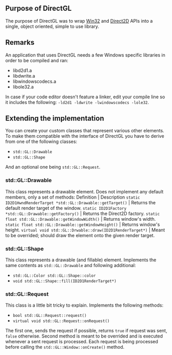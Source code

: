 ## Purpose of DirectGL
The purpose of DirectGL was to wrap [Win32](https://learn.microsoft.com/en-us/windows/win32/) and [Direct2D](https://learn.microsoft.com/en-us/windows/win32/direct2d/direct2d-portal) APIs into a single, object oriented, simple to use library.

## Remarks
An application that uses DirectGL needs a few Windows specific libraries in order to be compiled and ran:
  - libd2d1.a
  - libdwrite.a
  - libwindowscodecs.a
  - libole32.a

In case if your code editor doesn't feature a linker, edit your compile line so it includes the following: `-ld2d1 -ldwrite -lwindowscodecs -lole32`.

## Extending the implementation
You can create your custom classes that represent various other elements. To make them compatible with the interface of DirectGL you have to derive from one of the following classes:
  - `std::GL::Drawable`
  - `std::GL::Shape`

And an optional one being `std::GL::Request`.

### std::GL::Drawable
This class represents a drawable element. Does not implement any default members, only a set of methods:
Definition | Description
`static ID2D1HwndRenderTarget *std::GL::Drawable::getTarget()` | Returns the default render target of the window.
`static ID2D1Factory *std::GL::Drawable::getFactory()` | Returns the Direct2D factory.
`static float std::GL::Drawable::getWindowWidth()` | Returns window's width.
`static float std::GL::Drawable::getWindowHeight()` | Returns window's height.
`virtual void std::GL::Drwable::draw(ID2D1RenderTarget*)` | Meant to be overrided; should draw the element onto the given render target.

### std::GL::Shape
This class represents a drawable (and fillable) element. Implements the same contents as `std::GL::Drawable` and following additional:
  - `std::GL::Color std::GL::Shape::color`
  - `void std::GL::Shape::fill(ID2D1RenderTarget*)`

### std::GL::Request
This class is a little bit tricky to explain. Implements the following methods:
  - `bool std::GL::Request::request()`
  - `virtual void std::GL::Request::onRequest()`

The first one, sends the request if possible, returns `true` if request was sent, `false` otherwise.
Second method is meant to be overrided and is executed whenever a sent request is processed. Each request is being processed before calling the `std::GL::Window::onCreate()` method.
